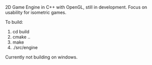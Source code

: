 2D Game Engine in C++ with OpenGL, still in development.
Focus on usability for isometric games.

To build:
1. cd build
2. cmake ..
3. make
4. ./src/engine

Currently not building on windows.
